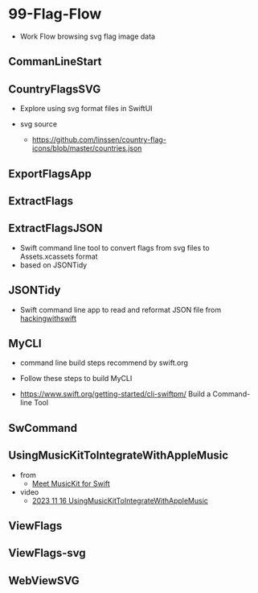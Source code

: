# 99-Flag-Flow

- Work Flow browsing svg flag image data

## CommanLineStart

## CountryFlagsSVG

- Explore using svg format files in SwiftUI

- svg source
  - https://github.com/linssen/country-flag-icons/blob/master/countries.json

## ExportFlagsApp

## ExtractFlags

## ExtractFlagsJSON

- Swift command line tool to convert flags from svg files to Assets.xcassets format
- based on JSONTidy

## JSONTidy

- Swift command line app to read and reformat JSON file from
  [hackingwithswift](https://www.hackingwithswift.com)

## MyCLI

- command line build steps recommend by swift.org
- Follow these steps to build MyCLI

- https://www.swift.org/getting-started/cli-swiftpm/
  Build a Command-line Tool

## SwCommand

## UsingMusicKitToIntegrateWithAppleMusic

- from
  - [Meet MusicKit for Swift](https://developer.apple.com/videos/play/wwdc2021/10294/)
- video
  - [2023 11 16 UsingMusicKitToIntegrateWithAppleMusic](https://youtu.be/Tu2UkN5aoaA)

## ViewFlags

## ViewFlags-svg

## WebViewSVG
